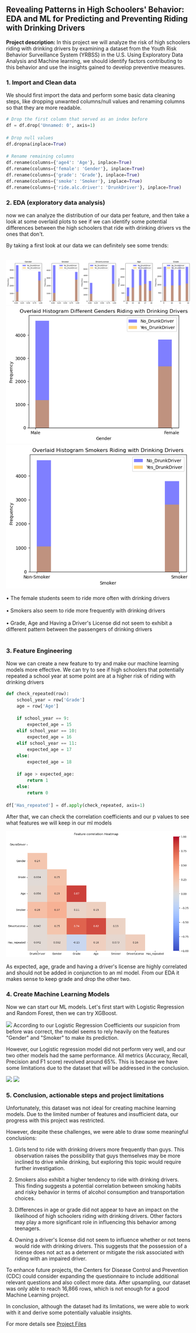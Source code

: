 ## Revealing Patterns in High Schoolers' Behavior: EDA and ML for Predicting and Preventing Riding with Drinking Drivers

**Project description:** In this project we will analyze the risk of high schoolers riding with drinking drivers by examining a dataset from the Youth Risk Behavior Surveillance System (YRBSS) in the U.S. Using Exploratory Data Analysis and Machine learning, we should identify factors contributing to this behavior and use the insights gained to develop preventive measures.

### 1. Import and Clean data 

We should first import the data and perform some basic data cleaning steps, like dropping unwanted columns/null values and renaming columns so that they are more readable. 

```python
# Drop the first column that served as an index before
df = df.drop('Unnamed: 0', axis=1)

# Drop null values
df.dropna(inplace=True)

# Rename remaining columns
df.rename(columns={'age4': 'Age'}, inplace=True)
df.rename(columns={'female': 'Gender'}, inplace=True)
df.rename(columns={'grade': 'Grade'}, inplace=True)
df.rename(columns={'smoke': 'Smoker'}, inplace=True)
df.rename(columns={'ride.alc.driver': 'DrunkDriver'}, inplace=True)
```

### 2. EDA (exploratory data analysis)

now we can analyze the distribution of our data per feature, and then take a look at some overlaid plots to see if we can identify some potential differences between the high schoolers that ride with drinking drivers vs the ones that don't.



By taking a first look at our data we can definitely see some trends: <br><br>

<img src="images/Overlaid.png"/>
<img src="images/OverlaidHistGender.png"/>
<img src="images/OverlaidHistSmoker.png"/>

• The female students seem to ride more often with drinking drivers <br><br>
• Smokers also seem to ride more frequently with drinking drivers <br><br>
• Grade, Age and Having a Driver's License did not seem to exhibit a different pattern between the passengers of drinking drivers <br><br>


### 3. Feature Engineering

Now we can create a new feature to try and make our machine learning models more effective. We can try to see if high schoolers that potentially repeated a school year at some point are at a higher risk of riding with drinking drivers

```python
def check_repeated(row):
    school_year = row['Grade']
    age = row['Age']
    
    if school_year == 9:
        expected_age = 15
    elif school_year == 10:
        expected_age = 16
    elif school_year == 11:
        expected_age = 17
    else:
        expected_age = 18

    if age > expected_age:
        return 1
    else:
        return 0

df['Has_repeated'] = df.apply(check_repeated, axis=1)
```

After that, we can check the correlation coefficients and our p values to see what features we will keep in our ml models

<img src="images/Correlation.png"/>

As expected, age, grade and having a driver's license are highly correlated and should not be added in conjunction to an ml model. From our EDA it makes sense to keep grade and drop the other two.

### 4. Create Machine Learning Models

Now we can start our ML models. Let's first start with Logistic Regression and Random Forest, then we can try XGBoost.

<img src="images/LRCoeff"/>
According to our Logistic Regression Coefficients our suspicion from before was correct, the model seems to rely heavily on the features "Gender" and "Smoker" to make its prediction.

However, our Logistic regression model did not perform very well, and our two other models had the same performance. All metrics (Accuracy, Recall, Precision and F1 score) revolved around 65%. This is because we have some limitations due to the dataset that will be addressed in the conclusion. 

<img src="ROC_dd"/>
<img src="Mectrics_dd"/>

### 5. Conclusion, actionable steps and project limitations

Unfortunately, this dataset was not ideal for creating machine learning models. Due to the limited number of features and insufficient data, our progress with this project was restricted.

However, despite these challenges, we were able to draw some meaningful conclusions:

1. Girls tend to ride with drinking drivers more frequently than guys. This observation raises the possibility that guys themselves may be more inclined to drive while drinking, but exploring this topic would require further investigation.

2. Smokers also exhibit a higher tendency to ride with drinking drivers. This finding suggests a potential correlation between smoking habits and risky behavior in terms of alcohol consumption and transportation choices.

3. Differences in age or grade did not appear to have an impact on the likelihood of high schoolers riding with drinking drivers. Other factors may play a more significant role in influencing this behavior among teenagers.

4. Owning a driver's license did not seem to influence whether or not teens would ride with drinking drivers. This suggests that the possession of a license does not act as a deterrent or mitigate the risk associated with riding with an impaired driver.

To enhance future projects, the Centers for Disease Control and Prevention (CDC) could consider expanding the questionnaire to include additional relevant questions and also collect more data. After upsampling, our dataset was only able to reach 16,866 rows, which is not enough for a good Machine Learning project.

In conclusion, although the dataset had its limitations, we were able to work with it and derive some potentially valuable insights.

For more details see <a href="https://github.com/RodolfoAMaranhao/Youth_Riding_W_Drinking_Drivers/blob/main/Riding_with_DD.ipynb">Project Files</a> 

